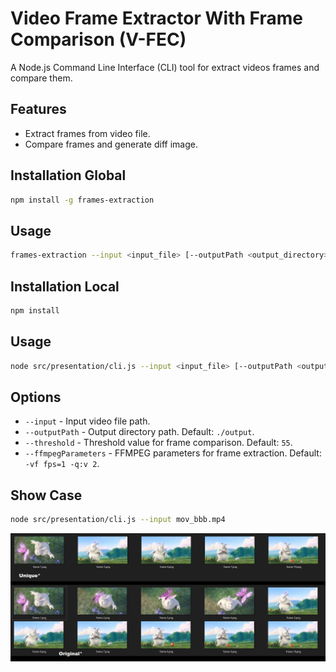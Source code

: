 # Video Frame Extractor With Frame Comparison (V-FEC)

A Node.js Command Line Interface (CLI) tool for extract videos frames and compare them.

## Features

- Extract frames from video file.
- Compare frames and generate diff image.

## Installation Global

```bash
npm install -g frames-extraction
```

## Usage

```bash
frames-extraction --input <input_file> [--outputPath <output_directory>] [--threshold <threshold>] [--ffmpegParameters <ffmpeg_parameters>]
```

## Installation Local

```bash
npm install
```

## Usage

```bash
node src/presentation/cli.js --input <input_file> [--outputPath <output_directory>] [--threshold <threshold>] [--ffmpegParameters <ffmpeg_parameters>]
```

## Options

- `--input` - Input video file path.
- `--outputPath` - Output directory path. Default: `./output`.
- `--threshold` - Threshold value for frame comparison. Default: `55`.
- `--ffmpegParameters` - FFMPEG parameters for frame extraction. Default: `-vf fps=1 -q:v 2`.

## Show Case


```bash
node src/presentation/cli.js --input mov_bbb.mp4
```

<img src="https://raw.githubusercontent.com/ran-j/frames-extraction/main/Diff.png">


